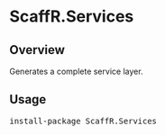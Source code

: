 ScaffR.Services
======

Overview
-----
Generates a complete service layer.

Usage
-----
<pre>install-package ScaffR.Services</pre>